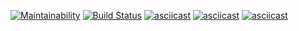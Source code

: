 [![Maintainability](https://api.codeclimate.com/v1/badges/51bec223d36b998b54dc/maintainability)](https://codeclimate.com/github/maxomato/project-lvl1-s470/maintainability)
[![Build Status](https://travis-ci.org/maxomato/project-lvl1-s470.svg?branch=master)](https://travis-ci.org/maxomato/project-lvl1-s470)
[![asciicast](https://asciinema.org/a/o7a01do0kAR1OxozqMf35Jrln.svg)](https://asciinema.org/a/o7a01do0kAR1OxozqMf35Jrln)
[![asciicast](https://asciinema.org/a/L2jCoUtYOV5wQpXIjcTswVfC6.svg)](https://asciinema.org/a/L2jCoUtYOV5wQpXIjcTswVfC6)
[![asciicast](https://asciinema.org/a/8M4OM5nzADX7J5ShU5UPnuFTP.svg)](https://asciinema.org/a/8M4OM5nzADX7J5ShU5UPnuFTP)
